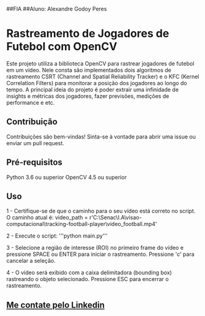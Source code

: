 ##FIA
##Aluno: Alexandre Godoy Peres

# Rastreamento de Jogadores de Futebol com OpenCV
Este projeto utiliza a biblioteca OpenCV para rastrear jogadores de futebol em um vídeo. Nele consta são implementados dois algoritmos de rastreamento CSRT (Channel and Spatial Reliability Tracker) e o KFC (Kernel Correlation Filters) para monitorar a posição dos jogadores ao longo do tempo. 
A principal ideia do projeto é poder extrair uma infinidade de insights e métricas dos jogadores, fazer previsões, medições de performance e etc.

## Contribuição
Contribuições são bem-vindas! Sinta-se à vontade para abrir uma issue ou enviar um pull request.

## Pré-requisitos
Python 3.6 ou superior
OpenCV 4.5 ou superior

## Uso
1 - Certifique-se de que o caminho para o seu vídeo está correto no script. O caminho atual é:
video_path = r'C:\Senac\I.A\visao-computacional\tracking-football-player\video_football.mp4'

2 - Execute o script:
'''python main.py'''

3 - Selecione a região de interesse (ROI) no primeiro frame do vídeo e pressione SPACE ou ENTER para iniciar o rastreamento. Pressione 'c' para cancelar a seleção.

4 - O vídeo será exibido com a caixa delimitadora (bounding box) rastreando o objeto selecionado. Pressione ESC para encerrar o rastreamento.

## [Me contate pelo Linkedin](https://www.linkedin.com/in/alexandre-peres-a085b9a6/)